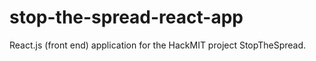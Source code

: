 # stop-the-spread-react-app
React.js (front end) application for the HackMIT project StopTheSpread.
